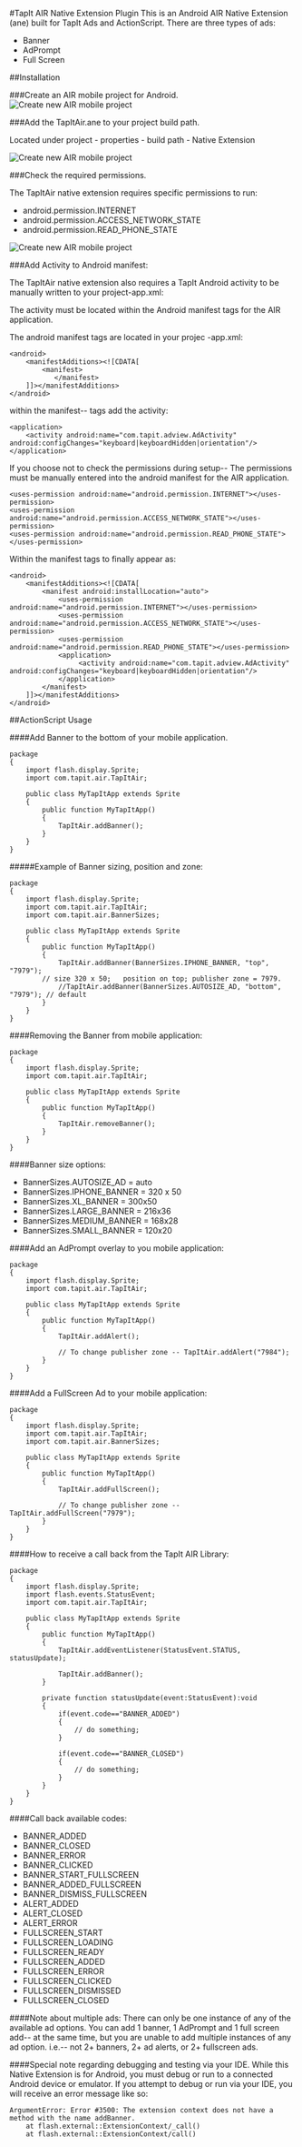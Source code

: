 
#TapIt AIR Native Extension Plugin
This is an Android AIR Native Extension (ane) built for TapIt Ads and ActionScript.
There are three types of ads:

* Banner
* AdPrompt
* Full Screen

##Installation

###Create an AIR mobile project for Android.
![Create new AIR mobile project](https://raw.github.com/tapit/TapIt-Android-SDK-Source/master/adobeair/doc/createMobileProject.PNG)

###Add the TapItAir.ane to your project build path.

  Located under project - properties - build path - Native Extension

![Create new AIR mobile project](https://raw.github.com/tapit/TapIt-Android-SDK-Source/master/adobeair/doc/addAne.PNG)

###Check the required permissions.
  
  The TapItAir native extension requires specific permissions to run:

* android.permission.INTERNET
* android.permission.ACCESS_NETWORK_STATE
* android.permission.READ_PHONE_STATE

![Create new AIR mobile project](https://raw.github.com/tapit/TapIt-Android-SDK-Source/master/adobeair/doc/permissions.PNG)

###Add Activity to Android manifest:

  The TapItAir native extension also requires a TapIt Android activity to be manually written to your project-app.xml:

  The activity must be located within the Android manifest tags for the AIR application.

  The android manifest tags are located in your projec -app.xml:

	<android>
		<manifestAdditions><![CDATA[
			<manifest>
			   </manifest>
		]]></manifestAdditions>
	</android>

  within the manifest-- tags add the activity:
  
	<application>
		<activity android:name="com.tapit.adview.AdActivity" android:configChanges="keyboard|keyboardHidden|orientation"/>
	</application>

  If you choose not to check the permissions during setup-- The permissions must be manually entered into the android manifest for the AIR application.
  
	<uses-permission android:name="android.permission.INTERNET"></uses-permission>
	<uses-permission android:name="android.permission.ACCESS_NETWORK_STATE"></uses-permission>
	<uses-permission android:name="android.permission.READ_PHONE_STATE"></uses-permission>
	
  Within the manifest tags to finally appear as:
  
	<android>
		<manifestAdditions><![CDATA[
			<manifest android:installLocation="auto">
				<uses-permission android:name="android.permission.INTERNET"></uses-permission>
				<uses-permission android:name="android.permission.ACCESS_NETWORK_STATE"></uses-permission>
				<uses-permission android:name="android.permission.READ_PHONE_STATE"></uses-permission>
				<application>
					 <activity android:name="com.tapit.adview.AdActivity" android:configChanges="keyboard|keyboardHidden|orientation"/>
				</application>
			</manifest>
		]]></manifestAdditions>
	</android>
	
	
	
##ActionScript Usage

####Add Banner to the bottom of your mobile application.

	package
	{
		import flash.display.Sprite;
		import com.tapit.air.TapItAir;

		public class MyTapItApp extends Sprite
		{
			public function MyTapItApp()
			{       
				TapItAir.addBanner();
			}
		}
	}

#####Example of Banner sizing, position and zone:

	package
	{
		import flash.display.Sprite;
		import com.tapit.air.TapItAir;
		import com.tapit.air.BannerSizes;

		public class MyTapItApp extends Sprite
		{
			public function MyTapItApp()
			{       
				TapItAir.addBanner(BannerSizes.IPHONE_BANNER, "top", "7979");
			// size 320 x 50;   position on top; publisher zone = 7979.
				//TapItAir.addBanner(BannerSizes.AUTOSIZE_AD, "bottom", "7979"); // default
			}
		}
	}

####Removing the Banner from mobile application:

	package
	{
		import flash.display.Sprite;
		import com.tapit.air.TapItAir;

		public class MyTapItApp extends Sprite
		{
			public function MyTapItApp()
			{       
				TapItAir.removeBanner();
			}
		}
	}

	
####Banner size options:
* BannerSizes.AUTOSIZE_AD = auto
* BannerSizes.IPHONE_BANNER = 320 x 50
* BannerSizes.XL_BANNER = 300x50
* BannerSizes.LARGE_BANNER = 216x36
* BannerSizes.MEDIUM_BANNER = 168x28
* BannerSizes.SMALL_BANNER = 120x20
	
	
####Add an AdPrompt overlay to you mobile application:

	package
	{
		import flash.display.Sprite;
		import com.tapit.air.TapItAir;
	
		public class MyTapItApp extends Sprite
		{
			public function MyTapItApp()
			{		
				TapItAir.addAlert();
				
				// To change publisher zone -- TapItAir.addAlert("7984");
			}
		}
	}

	
####Add a FullScreen Ad to your mobile application:
	
	package
	{
		import flash.display.Sprite;
		import com.tapit.air.TapItAir;
		import com.tapit.air.BannerSizes;
	
		public class MyTapItApp extends Sprite
		{
			public function MyTapItApp()
			{		
				TapItAir.addFullScreen();
				
				// To change publisher zone -- TapItAir.addFullScreen("7979");
			}
		}
	}
	
	
####How to receive a call back from the TapIt AIR Library:

	package
	{
		import flash.display.Sprite;
		import flash.events.StatusEvent;
		import com.tapit.air.TapItAir;
	
		public class MyTapItApp extends Sprite
		{
			public function MyTapItApp()
			{		
				TapItAir.addEventListener(StatusEvent.STATUS, statusUpdate);
			
				TapItAir.addBanner();
			}
		
			private function statusUpdate(event:StatusEvent):void
			{
				if(event.code=="BANNER_ADDED")
				{
					// do something;
				}
				
				if(event.code=="BANNER_CLOSED")
				{
					// do something;
				}
			}
		}
	}
	
	
####Call back available codes:

* BANNER_ADDED
* BANNER_CLOSED
* BANNER_ERROR
* BANNER_CLICKED
* BANNER_START_FULLSCREEN
* BANNER_ADDED_FULLSCREEN
* BANNER_DISMISS_FULLSCREEN
* ALERT_ADDED
* ALERT_CLOSED
* ALERT_ERROR
* FULLSCREEN_START
* FULLSCREEN_LOADING
* FULLSCREEN_READY
* FULLSCREEN_ADDED
* FULLSCREEN_ERROR
* FULLSCREEN_CLICKED
* FULLSCREEN_DISMISSED
* FULLSCREEN_CLOSED


####Note about multiple ads:
There can only be one instance of any of the available ad options.
You can add 1 banner, 1 AdPrompt and 1 full screen add-- at the same time, but you are unable to add multiple instances of any ad option.
i.e.-- not 2+ banners, 2+ ad alerts, or 2+ fullscreen ads.

####Special note regarding debugging and testing via your IDE.
While this Native Extension is for Android, you must debug or run to a connected Android device or emulator. If you attempt to debug or run via your IDE, you will receive an error message like so:

	ArgumentError: Error #3500: The extension context does not have a method with the name addBanner.
		at flash.external::ExtensionContext/_call()
		at flash.external::ExtensionContext/call()